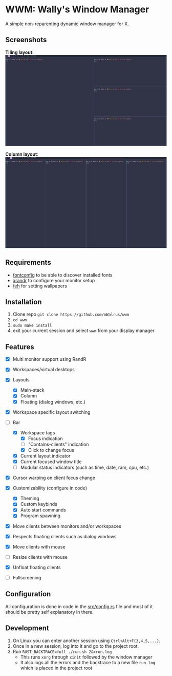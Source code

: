 # WWM: Wally's Window Manager
A simple non-reparenting dynamic window manager for X.

## Screenshots
__Tiling layout__:
![tiling layout](./screenshots/screenshot-1.png)

__Column layout__:
![column layout](./screenshots/screenshot-2.png)

## Requirements
- [fontconfig](https://www.freedesktop.org/wiki/Software/fontconfig/) to be able to discover installed fonts
- [xrandr](https://wiki.archlinux.org/title/Xrandr) to configure your monitor setup
- [feh](https://github.com/derf/feh) for setting wallpapers

## Installation
1. Clone repo `git clone https://github.com/mWalrus/wwm`
2. `cd wwm`
3. `sudo make install`
4. exit your current session and select `wwm` from your display manager

## Features
- [x] Multi monitor support using RandR
- [x] Workspaces/virtual desktops
- [x] Layouts
  - [x] Main-stack
  - [x] Column
  - [x] Floating (dialog windows, etc.)
- [x] Workspace specific layout switching
- [ ] Bar
  - [x] Workspace tags
    - [x] Focus indication
    - [ ] "Contains-clients" indication
    - [x] Click to change focus
  - [x] Current layout indicator
  - [x] Current focused window title
  - [ ] Modular status indicators (such as time, date, ram, cpu, etc.)
- [x] Cursor warping on client focus change
- [x] Customizability (configure in code)
  - [x] Theming
  - [x] Custom keybinds
  - [x] Auto start commands
  - [x] Program spawning
- [x] Move clients between monitors and/or workspaces
- [x] Respects floating clients such as dialog windows
- [x] Move clients with mouse
- [ ] Resize clients with mouse
- [x] Unfloat floating clients
- [ ] Fullscreening


## Configuration
All configuration is done in code in the [src/config.rs](./src/config.rs) file and
most of it should be pretty self explanatory in there.

## Development
1. On Linux you can enter another session using `Ctrl+Alt+F{3,4,5,...}`.
2. Once in a new session, log into it and go to the project root.
3. Run `RUST_BACKTRACE=full ./run.sh 2&>run.log`
    - This runs `xorg` through `xinit` followed by the window manager
    - It also logs all the errors and the backtrace to a new file `run.log` which is placed in
      the project root
